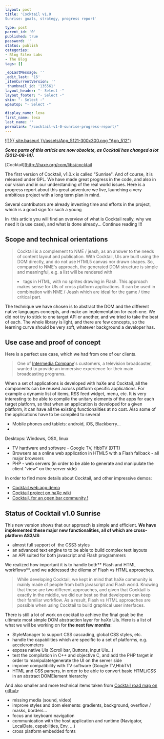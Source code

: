 ```yaml
---
layout: post
title: 'Cocktail v1.0
Sunrise: goals, strategy, progress report'

type: post
parent_id: '0'
published: true
password: ''
status: publish
categories:
- Blog Silex Labs
- The Blog
tags: []

_epLastMessage: ''
_edit_last: '15'
_itemCurrentVersion: ''
_thumbnail_id: '135561'
layout_header: "- Select -"
layout_footer: "- Select -"
skin: "- Select -"
wpautop: "- Select -"

display_name: lexa
first_name: lexa
last_name: ''
permalink: "/cocktail-v1-0-sunrise-progress-report/"
---
```


[![]({{ site.baseurl }}/assets/App_5121-300x300.png "App_512")](https://www.silexlabs.org/130892/the-blog/cocktail-v1-0-sunrise-progress-report/attachment/app_512/)

_**Some parts of this article are now obsolete, as Cocktail has changed a lot (2012-08-14).**_

[Cocktail](http://haxe.org/com/libs/cocktail


The first version of Cocktail, v1.0.x is called "Sunrise". And of course, it is released under GPL. We have made great progress in the code, and also in our vision and in our understanding of the real world issues. Here is a progress report about this great adventure we live, launching a very ambitious project with a long term plan in mind.

Several contributors are already investing time and efforts in the project, which is a good sign for such a young




In  this article you will find an overview of what is Cocktail really, why we need it (a use case), and what is done already... Continue reading !!!

Scope and technical orientations
--------------------------------



> Cocktail is a complement to NME / jeash, as an answer to the needs of content layout and publication. With Cocktail, UIs are built using the DOM directly, and do not use HTML5 canvas nor drawn shapes. So, compared to NME's approach, the generated DOM structure is simple and meaningful, e.g. a list will be rendered with <li> tags in HTML, with no sprites drawing in Flash. This approach makes sense for UIs of cross platform applications. It can be used in combination with NME / Jeash which are ideal for the game / time critical part.

The technique we have chosen is to abstract the DOM and the different native languages concepts, and make an implementation for each one. We did not try to stick to one target API or another, and we tried to take the best of each. The whole library is light, and there are few concepts, so the learning curve should be very soft, whatever background a developer has.

Use case and proof of concept
-----------------------------

Here is a perfect use case, which we had from one of our clients.

> One of [Intermedia Company](http://www.intermedia-paris.fr/)'s customers, a television broadcaster, wanted to provide an immersive experience for their main broadcasting programs.
> 


When a set of applications is developed with haXe and Cocktail, all the components can be reused across platform specific applications. For example a dynamic list of items, RSS feed widget, menu, etc. It is very interesting to be able to compile the unitary elements of the apps for each target platform, so that when an application is developed for a given platform, it can have all the existing functionalities at no cost. Also some of the applications have to be compiled to several


*   Mobile phones and
tablets: android, iOS, Blackberry...
*  
Desktops: Windows, OSX, linux
*   TV hardware and software - Google TV, HbbTV (DTT)
*   Browsers as a online web application in HTML5 with a Flash fallback - all major browsers
*   PHP - web servers (in order to be able to generate and manipulate the client "view" on the server side)

In order to find more details about Cocktail, and other impressive
demos: 
*   [Cocktail web app demo](http://haxe.org/com/libs/cocktail/cocktail_web_app_demo "Cocktail web app demo")
*   [Cocktail project on haXe wiki](http://haxe.org/com/libs/cocktail "Cocktail project on haXe wiki")
*   [Cocktail, for an open bar community !](https://www.silexlabs.org/129346/the-blog/cocktail-for-an-open-bar-community/)

Status of Cocktail v1.0 Sunrise
-------------------------------

This new version shows that our approach is simple and efficient. **We have implemented these major new functionalities, all of which are cross-platform
AS3/JS**: 
*   almost full support of  the CSS3 styles
*   an advanced text engine to to be able to build complex text layouts
*   an API suited for both javascript and Flash programmers

We realized how important it is to handle both** Flash and HTML workflows**, and we addressed the dilema of Flash vs HTML approaches.

> While developing Cocktail, we kept in mind that haXe community is mainly made of people from both javascript and Flash world. Knowing that these are two different approaches, and given that Cocktail is exactly in the middle, we did our best so that developers can keep their familiar workflow. As a result, Flash vs HTML approaches are possible when using Cocktail to build graphical user interfaces.

There is still a lot of work on cocktail to achieve the final
goal: be the ultimate most simple DOM abstraction layer for haXe UIs. Here is a list of what we will be working on for **the next few
months**: 
*   StyleManager to support CSS cascading, global CSS styles, etc.
*   handle the capabilities which are specific to a set of platforms, e.g. accelerometers
*   expose native UIs (Scroll bar, Buttons, input UIs...)
*   test the compilation in C++ and objective C, and add the PHP target in order to manipulate/generate the UI on the server side
*   improve compatibility with TV software (Google TV,HbbTV)
*   HTML and CSS parsers, in order to be able to convert basic HTML/CSS in an abstract DOMElement hierarchy

And also smaller and more technical items taken from [Cocktail road map on github](https://github.com/silexlabs/Cocktail/wiki/Road-map "Cocktail haXe library, road
map"): 
*   missing media (sound, video)
*   improve styles and dom
elements: gradients, background, overflow / masks, borders...
*   focus and keyboard navigation
*   communication with the host application and runtime (Navigator, LocalData, capabilities, Env, ...)
*   cross platform embedded fonts

